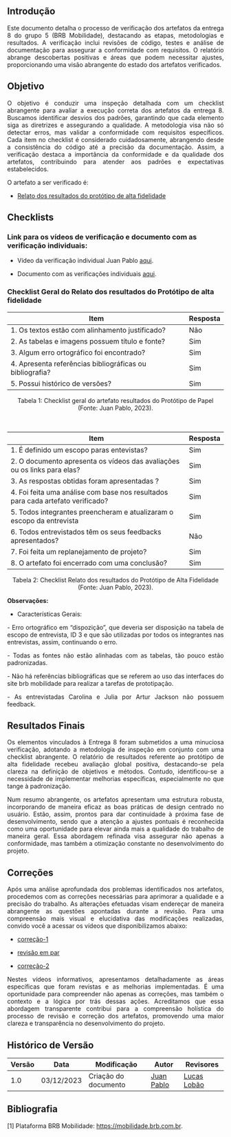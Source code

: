 ## Introdução

<div style="text-align: justify">
    <p>Este documento detalha o processo de verificação dos artefatos da entrega 8 do grupo 5 (BRB Mobilidade), destacando as etapas, metodologias e resultados. A verificação inclui revisões de código, testes e análise de documentação para assegurar a conformidade com requisitos. O relatório abrange descobertas positivas e áreas que podem necessitar ajustes, proporcionando uma visão abrangente do estado dos artefatos verificados. </p>
</div>

## Objetivo
<div style="text-align: justify">
    <p>O objetivo é conduzir uma inspeção detalhada com um checklist abrangente para avaliar a execução correta dos artefatos da entrega 8. Buscamos identificar desvios dos padrões, garantindo que cada elemento siga as diretrizes e assegurando a qualidade. A metodologia visa não só detectar erros, mas validar a conformidade com requisitos específicos. Cada item no checklist é considerado cuidadosamente, abrangendo desde a consistência do código até a precisão da documentação. Assim, a verificação destaca a importância da conformidade e da qualidade dos artefatos, contribuindo para atender aos padrões e expectativas estabelecidos. </p>
</div>

O artefato a ser verificado é:

- [Relato dos resultados do protótipo de alta fidelidade](https://interacao-humano-computador.github.io/2023.2--BRB-Mobilidade/designAvaliacao/prototipo_fidelidade/prototipo_Alta_Fidelidade/)


## Checklists

### Link para os vídeos de verificação e documento com as verificação individuais:

- Vídeo da verificação individual Juan Pablo [aqui](https://youtu.be/r0kBW_aYkxk).

- Documento com as verificações individuais [aqui](https://docs.google.com/document/d/1_xokhSThVGf8vk0qnfp24XYQzLzkewIlTWsSTacwGN0/edit?usp=sharing).

### Checklist Geral do Relato dos resultados do Protótipo de alta fidelidade

|Item|Resposta|
|----|--------|
|1. Os textos estão com alinhamento justificado?| Não|
|2. As tabelas e imagens possuem título e fonte?| Sim|
|3. Algum erro ortográfico foi encontrado?| Sim|
|4. Apresenta referências bibliográficas ou bibliografia?| Sim|
|5. Possui histórico de versões?|Sim|

<div style="text-align: center">
    <p> Tabela 1: Checklist geral do artefato resultados do Protótipo de Papel (Fonte: Juan Pablo, 2023).</p>
</div>

</br>

|Item|Resposta|
|----|--------|
|1. É definido um escopo paras entevistas?| Sim|
|2. O documento apresenta os vídeos das avaliações ou os links para elas?| Sim|
|3. As respostas obtidas foram apresentadas ?| Sim|
|4. Foi feita uma análise com base nos resultados para cada artefato verificado?| Sim|
|5. Todos integrantes preencheram e atualizaram o escopo da entrevista| Sim |
|6. Todos entrevistados têm os seus feedbacks apresentados?|Não|
|7. Foi feita um replanejamento de projeto?| Sim|
|8. O artefato foi encerrado com uma conclusão?| Sim|


<div style="text-align: center">
    <p> Tabela 2: Checklist Relato dos resultados do Protótipo de Alta Fidelidade (Fonte: Juan Pablo, 2023).</p>
</div>

**Observações:**

- Características Gerais:
<div style="text-align: justify">
    <p>- Erro ortográfico em “dispozição”, que deveria ser disposição na tabela de escopo de entrevista, ID 3 e que são utilizadas por todos os integrantes nas entrevistas, assim, continuando o erro. </p>
</div>
<div style="text-align: justify">
    <p>- Todas as fontes não estão alinhadas com as tabelas, tão pouco estão padronizadas.
     </p>
</div>
<div style="text-align: justify">
    <p>- Não há referências bibliográficas que se referem ao uso das interfaces do site brb mobilidade para realizar a tarefas de prototipação.
     </p>
</div>
<div style="text-align: justify">
    <p>- As entrevistadas Carolina e Julia por Artur Jackson não possuem feedback.
     </p>
</div>




## Resultados Finais
<div style="text-align: justify">
<p>Os elementos vinculados à Entrega 8 foram submetidos a uma minuciosa verificação, adotando a metodologia de inspeção em conjunto com uma checklist abrangente. O relatório de resultados referente ao protótipo de alta fidelidade recebeu avaliação global positiva, destacando-se pela clareza na definição de objetivos e métodos. Contudo, identificou-se a necessidade de implementar melhorias específicas, especialmente no que tange à padronização.</p>

<p> Num resumo abrangente, os artefatos apresentam uma estrutura robusta, incorporando de maneira eficaz as boas práticas de design centrado no usuário. Estão, assim, prontos para dar continuidade à próxima fase de desenvolvimento, sendo que a atenção a ajustes pontuais é reconhecida como uma oportunidade para elevar ainda mais a qualidade do trabalho de maneira geral. Essa abordagem refinada visa assegurar não apenas a conformidade, mas também a otimização constante no desenvolvimento do projeto.
</p>
</div>


## Correções
<div style="text-align: justify">
<p>Após uma análise aprofundada dos problemas identificados nos artefatos, procedemos com as correções necessárias para aprimorar a qualidade e a precisão do trabalho. As alterações efetuadas visam endereçar de maneira abrangente as questões apontadas durante a revisão. Para uma compreensão mais visual e elucidativa das modificações realizadas, convido você a acessar os vídeos que disponibilizamos abaixo: </p></div> 

- [correção-1](https://youtu.be/orBJh9imXaY)

- [revisão em par](https://youtu.be/3XPI6G6ErNM)

- [correção-2](https://youtu.be/2gaIUrKf4Ns)

<div style="text-align: justify">
<p>Nestes vídeos informativos, apresentamos detalhadamente as áreas específicas que foram revistas e as melhorias implementadas. É uma oportunidade para compreender não apenas as correções, mas também o contexto e a lógica por trás dessas ações. Acreditamos que essa abordagem transparente contribui para a compreensão holística do processo de revisão e correção dos artefatos, promovendo uma maior clareza e transparência no desenvolvimento do projeto.</p>
</div>


## Histórico de Versão

| Versão | Data       | Modificação                             | Autor                         | Revisores                         |
| ------ | ---------- | --------------------------------------- | ----------------------------- | ----------------------------- |
|    1.0   |   03/12/2023   |   Criação do documento |[Juan Pablo](https://github.com/Juan-Ricarte)  | [Lucas Lobão](https://github.com/lucaslobao-18)  |

## Bibliografia

[1] Plataforma BRB Mobilidade: <https://mobilidade.brb.com.br>. 